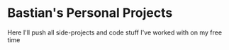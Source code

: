 # Bastian's Personal Projects
Here I'll push all side-projects and code stuff  I've worked with on my free time